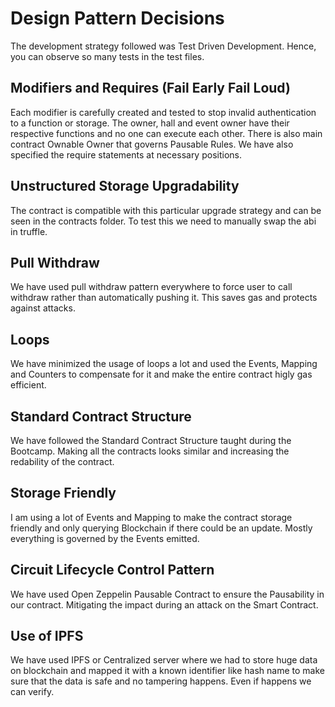 # Design Pattern Decisions
The development strategy followed was Test Driven Development. Hence, you can observe so many tests in the test files.
## Modifiers and Requires (Fail Early Fail Loud)
Each modifier is carefully created and tested to stop invalid authentication to a function or storage. The owner, hall and event owner have their respective functions and no one can execute each other.
There is also main contract Ownable Owner that governs Pausable Rules.
We have also specified the require statements at necessary positions.

## Unstructured Storage Upgradability
The contract is compatible with this particular upgrade strategy and can be seen in the contracts folder. To test this we need to manually swap the abi in truffle.

## Pull Withdraw
We have used pull withdraw pattern everywhere to force user to call withdraw rather than automatically pushing it. This saves gas and protects against attacks.

## Loops
We have minimized the usage of loops a lot and used the Events, Mapping and Counters to compensate for it and make the entire contract higly gas efficient.

## Standard Contract Structure
We have followed the Standard Contract Structure taught during the Bootcamp. Making all the contracts looks similar and increasing the redability of the contract.

## Storage Friendly
I am using a lot of Events and Mapping to make the contract storage friendly and only querying Blockchain if there could be an update. Mostly everything is governed by the Events emitted.

## Circuit Lifecycle Control Pattern
We have used Open Zeppelin Pausable Contract to ensure the Pausability in our contract. Mitigating the impact during an attack on the Smart Contract.

## Use of IPFS 
We have used IPFS or Centralized server where we had to store huge data on blockchain and mapped it with a known identifier like hash name to make sure that the data is safe and no tampering happens. Even if happens we can verify.
